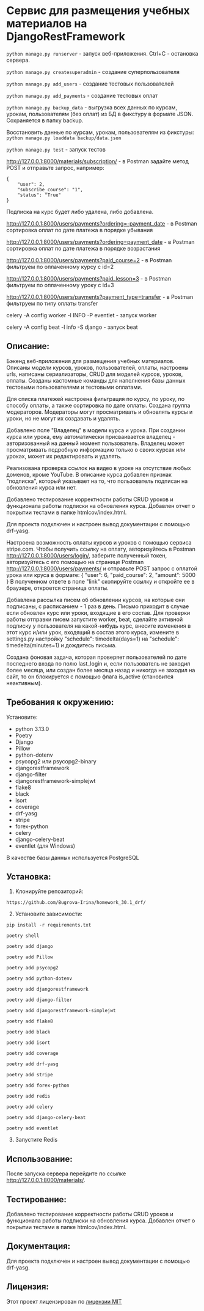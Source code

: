 # Сервис для размещения учебных материалов на DjangoRestFramework
```python manage.py runserver``` - запуск веб-приложения. Ctrl+C - остановка сервера.

```python manage.py createsuperadmin``` - создание суперпользователя

```python manage.py add_users``` - создание тестовых пользователей

```python manage.py add_payments``` - создание тестовых оплат

```python manage.py backup_data``` - выгрузка всех данных по курсам, урокам, пользователям
(без оплат) из БД в фикстуру в формате JSON. Сохраняется в папку backup.

Восстановить данные по курсам, урокам, пользователям из фикстуры:
```python manage.py loaddata backup/data.json```

```python manage.py test``` - запуск тестов

http://127.0.0.1:8000/materials/subscription/ - в Postman задайте метод POST и отправьте
запрос, например:
```
{
    "user": 2,
    "subscribe_course": "1",
    "status": "True"
}
```
Подписка на курс будет либо удалена, либо добавлена.

http://127.0.0.1:8000/users/payments?ordering=-payment_date - в Postman сортировка оплат
по дате платежа в порядке убывания

http://127.0.0.1:8000/users/payments?ordering=payment_date - в Postman сортировка оплат
по дате платежа в порядке возрастания

http://127.0.0.1:8000/users/payments?paid_course=2 - в Postman фильтруем по оплаченному
курсу с id=2

http://127.0.0.1:8000/users/payments?paid_lesson=3 - в Postman фильтруем по оплаченному
уроку с id=3

http://127.0.0.1:8000/users/payments?payment_type=transfer - в Postman фильтруем по типу
оплаты transfer

celery -A config worker -l INFO -P eventlet - запуск worker

celery -A config beat -l info -S django - запуск beat

## Описание:

Бэкенд веб-приложения для размещения учебных материалов. Описаны модели курсов,
уроков, пользователей, оплаты, настроены urls, написаны сериализаторы, CRUD для 
моделей курсов, уроков, оплаты. Созданы кастомные команды для наполнения базы данных
тестовыми пользователями и тестовыми оплатами. 

Для списка платежей настроена фильтрация по курсу, по уроку, по способу оплаты, 
а также сортировка по дате оплаты. Создана группа модераторов. Модераторы могут 
просматривать и обновлять курсы и уроки, но не могут их создавать и удалять. 

Добавлено поле "Владелец" в модели курса и урока. При создании курса или урока, 
ему автоматически присваивается владелец - авторизованный на данный момент пользователь.
Владелец может просматривать подробную информацию только о своих курсах или уроках, 
может их редактировать и удалять.

Реализована проверка ссылок на видео в уроке на отсутствие любых доменов, кроме YouTube.
В описание курса добавлен признак "подписка", который указывает на то, что пользователь
подписан на обновления курса или нет.

Добавлено тестирование корректности работы CRUD уроков и функционала работы подписки
на обновления курса. Добавлен отчет о покрытии тестами в папке htmlcov/index.html.

Для проекта подключен и настроен вывод документации с помощью drf-yasg.

Настроена возможность оплаты курсов и уроков с помощью сервиса stripe.com. Чтобы 
получить ссылку на оплату, авторизуйтесь в Postman http://127.0.0.1:8000/users/login/, 
заберите полученный токен, авторизуйтесь с его помощью на странице Postman
http://127.0.0.1:8000/users/payments/ и отправьте POST запрос с оплатой урока или круса
в формате:
{
    "user": 6,
    "paid_course": 2,
    "amount": 5000
}
В полученном ответе в поле "link" скопируйте ссылку и откройте ее в браузере, откроется
страница оплаты.

Добавлена рассылка писем об обновлении курсов, на которые они подписаны, с расписанием - 
1 раз в день. Письмо приходит в случае если обновлен курс или уроки, входящие в его состав.
Для проверки работы отправки писем запустите worker, beat, сделайте активной подписку
у пользователя на какой-нибудь курс, внесите изменения в этот курс и/или урок, входящий в
состав этого курса, измените в settings.py настройку "schedule": timedelta(days=1) на 
"schedule": timedelta(minutes=1) и дождитесь письма.

Создана фоновая задача, которая проверяет пользователей по дате последнего входа по полю 
last_login  и, если пользователь не заходил более месяца, или создан более месяца назад и 
никогда не заходил на сайт, то он блокируется с помощью флага is_active (становится 
неактивным).


## Требования к окружению:

Установите:
 - python 3.13.0
 - Poetry
 - Django
 - Pillow
 - python-dotenv
 - psycopg2 или psycopg2-binary
 - djangorestframework
 - django-filter
 - djangorestframework-simplejwt
 - flake8
 - black
 - isort
 - coverage
 - drf-yasg
 - stripe
 - forex-python
 - celery
 - django-celery-beat
 - eventlet (для Windows)

В качестве базы данных используется PostgreSQL

## Установка:

1. Клонируйте репозиторий:
```
https://github.com/Bugrova-Irina/homework_30.1_drf/
```
2. Установите зависимости:
```
pip install -r requirements.txt
```
```
poetry shell
```
```
poetry add django
```
```
poetry add Pillow
```
```
poetry add psycopg2
```
```
poetry add python-dotenv
```
```
poetry add djangorestframework
```
```
poetry add django-filter
```
```
poetry add djangorestframework-simplejwt
```
```
poetry add flake8
```
```
poetry add black
```
```
poetry add isort
```
```
poetry add coverage
```
```
poetry add drf-yasg
```
```
poetry add stripe
```
```
poetry add forex-python
```
```
poetry add redis
```
```
poetry add celery
```
```
poetry add django-celery-beat
```
```
poetry add eventlet
```
3. Запустите Redis

## Использование:

После запуска сервера перейдите по ссылке http://127.0.0.1:8000/materials/.

## Тестирование:

Добавлено тестирование корректности работы CRUD уроков и функционала работы подписки
на обновления курса. Добавлен отчет о покрытии тестами в папке htmlcov/index.html.

## Документация:

Для проекта подключен и настроен вывод документации с помощью drf-yasg.

## Лицензия:

Этот проект лицензирован по [лицензии MIT](LICENSE)